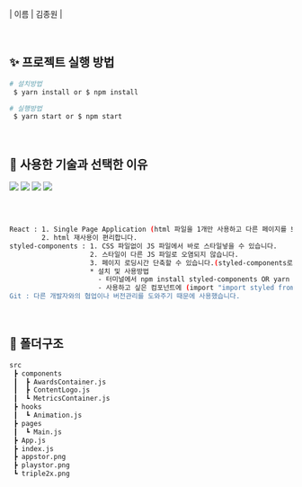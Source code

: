 | 이름 | 김종원 |

<br>

## ✨ 프로젝트 실행 방법

```bash
# 설치방법
 $ yarn install or $ npm install

# 실행방법
 $ yarn start or $ npm start
```

<br>

## 📝 사용한 기술과 선택한 이유
<p>
  <img src="https://img.shields.io/badge/-JavaScript-%23F7DF1C?style=for-the-badge&logo=javascript&logoColor=000000&labelColor=%23FFCE5A&color=%23FFCE5A">
  <img src="https://img.shields.io/badge/-React-222222?style=for-the-badge&logo=react">
  <img src="https://img.shields.io/badge/-Git-F05032?style=for-the-badge&logo=git&logoColor=ffffff">
  <img src="https://user-images.githubusercontent.com/73818206/176097620-fd66a357-2bb3-41d3-ab8a-0d779fa49e39.svg">
</p>
<br>

```bash

React : 1. Single Page Application (html 파일을 1개만 사용하고 다른 페이지를 보여주고 싶을 때 html 부분만 변경해서 부드럽게 동작하게 만들 수 있습니다.)
        2. html 재사용이 편리합니다.
styled-components : 1. CSS 파일없이 JS 파일에서 바로 스타일넣을 수 있습니다.
                    2. 스타일이 다른 JS 파일로 오염되지 않습니다.
                    3. 페이지 로딩시간 단축할 수 있습니다.(styled-components로 작성한 스타일은 html 페이지의 <style>태그에 넣어주기 때문입니다.)
                    * 설치 및 사용방법
                      - 터미널에서 npm install styled-components OR yarn add styled-components
                      - 사용하고 싶은 컴포넌트에 (import "import styled from 'styled-components')
Git : 다른 개발자와의 협업이나 버전관리를 도와주기 때문에 사용했습니다.
```
<br>

## 📝 폴더구조

```bash
src
 ┣ components
 ┃  ┣ AwardsContainer.js
 ┃  ┣ ContentLogo.js
 ┃  ┗ MetricsContainer.js
 ┣ hooks
 ┃  ┗ Animation.js
 ┣ pages
 ┃  ┗ Main.js
 ┣ App.js
 ┣ index.js
 ┣ appstor.png
 ┣ playstor.png
 ┗ triple2x.png

```

